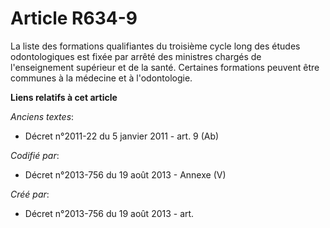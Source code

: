# Article R634-9

La liste des formations qualifiantes du troisième cycle long des études odontologiques est fixée par arrêté des ministres
chargés de l'enseignement supérieur et de la santé. Certaines formations peuvent être communes à la médecine et à
l'odontologie.

**Liens relatifs à cet article**

_Anciens textes_:

  - Décret n°2011-22 du 5 janvier 2011 - art. 9 (Ab)

_Codifié par_:

  - Décret n°2013-756 du 19 août 2013 -  Annexe (V)

_Créé par_:

  - Décret n°2013-756 du 19 août 2013 - art.
